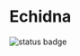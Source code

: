 # Echidna

![status badge](https://github.com/rumel/echidna/actions/workflows/build.yml/badge.svg?branch=master)